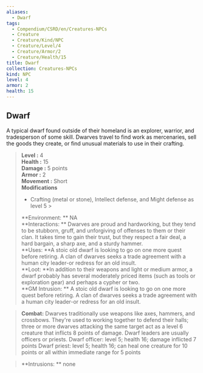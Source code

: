 ```yaml
---
aliases:
  - Dwarf
tags:
  - Compendium/CSRD/en/Creatures-NPCs
  - Creature
  - Creature/Kind/NPC
  - Creature/Level/4
  - Creature/Armor/2
  - Creature/Health/15
title: Dwarf
collection: Creatures-NPCs
kind: NPC
level: 4
armor: 2
health: 15
---
```

## Dwarf  
A typical dwarf found outside of their homeland is an explorer, warrior, and tradesperson of some skill. Dwarves travel to find work as mercenaries, sell the goods they create, or find unusual materials to use in their crafting.  

  
> **Level :** 4  
> **Health :** 15  
> **Damage :** 5 points  
> **Armor :** 2  
> **Movement :** Short  
> **Modifications**  
>- Crafting (metal or stone), Intellect defense, and Might defense as level 5 >
>  
> **Environment: ** NA  
> **Interactions: ** Dwarves are proud and hardworking, but they tend to be stubborn, gruff, and unforgiving of offenses to them or their clan. It takes time to gain their trust, but they respect a fair deal, a hard bargain, a sharp axe, and a sturdy hammer.  
> **Uses: **A stoic old dwarf is looking to go on one more quest before retiring. A clan of dwarves seeks a trade agreement with a human city leader-or redress for an old insult.  
> **Loot: **In addition to their weapons and light or medium armor, a dwarf probably has several moderately priced items (such as tools or exploration gear) and perhaps a cypher or two.  
> **GM Intrusion: ** A stoic old dwarf is looking to go on one more quest before retiring. A clan of dwarves seeks a trade agreement with a human city leader-or redress for an old insult.  

> **Combat:** 
> Dwarves traditionally use weapons like axes, hammers, and crossbows. They're used to working together to defend their halls; three or more dwarves attacking the same target act as a level 6 creature that inflicts 8 points of damage. 
Dwarf leaders are usually officers or priests.
Dwarf officer: level 5; health 16; damage inflicted 7 points Dwarf priest: level 5; health 16; can heal one creature for 10 points or all within immediate range for 5 points  
  

> **Intrusions: ** 
> none  
